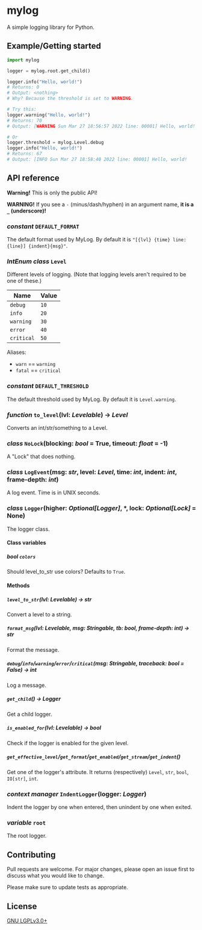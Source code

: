 # mylog

A simple logging library for Python.

## Example/Getting started

```py
import mylog

logger = mylog.root.get_child()

logger.info("Hello, world!")
# Returns: 0
# Output: <nothing>
# Why? Because the threshold is set to WARNING.

# Try this:
logger.warning("Hello, world!")
# Returns: 70
# Output: [WARNING Sun Mar 27 18:56:57 2022 line: 00001] Hello, world!

# Or
logger.threshold = mylog.Level.debug
logger.info("Hello, world!")
# Returns: 67
# Output: [INFO Sun Mar 27 18:58:40 2022 line: 00001] Hello, world!
```

## API reference

**Warning!** This is only the public API!

**WARNING!** If you see a `-` (minus/dash/hyphen) in an argument name, **it is a `_` (underscore)!**

### _constant_ `DEFAULT_FORMAT`

The default format used by MyLog.
By default it is `"[{lvl} {time} line: {line}] {indent}{msg}"`.

### _IntEnum class_ `Level`

Different levels of logging. (Note that logging levels aren't required to be one of these.)

| Name       | Value |
| ---------- | ----- |
| `debug`    | `10`  |
| `info`     | `20`  |
| `warning`  | `30`  |
| `error`    | `40`  |
| `critical` | `50`  |

Aliases:

- `warn` == `warning`
- `fatal` == `critical`

### _constant_ `DEFAULT_THRESHOLD`

The default threshold used by MyLog.
By default it is `Level.warning`.

### _function_ `to_level`(lvl: _Levelable_) -> _Level_

Converts an int/str/something to a Level.

### _class_ `NoLock`(blocking: _bool_ = True, timeout: _float_ = -1)

A "Lock" that does nothing.

### _class_ `LogEvent`(msg: _str_, level: _Level_, time: _int_, indent: _int_, frame-depth: _int_)

A log event.
Time is in UNIX seconds.

### _class_ `Logger`(higher: _Optional[Logger]_, \*, lock: _Optional[Lock]_ = None)

The logger class.

#### Class variables

##### _bool_ `colors`

Should level_to_str use colors? Defaults to `True`.

#### Methods

##### `level_to_str`(lvl: _Levelable_) -> _str_

Convert a level to a string.

##### `format_msg`(lvl: _Levelable_, msg: _Stringable_, tb: _bool_, frame-depth: _int_) -> _str_

Format the message.

##### `debug`/`info`/`warning`/`error`/`critical`(msg: _Stringable_, traceback: _bool_ = False) -> _int_

Log a message.

##### `get_child`() -> _Logger_

Get a child logger.

##### `is_enabled_for`(lvl: _Levelable_) -> _bool_

Check if the logger is enabled for the given level.

##### `get_effective_level`/`get_format`/`get_enabled`/`get_stream`/`get_indent`()

Get one of the logger's attribute.
It returns (respectively) `Level`, `str`, `bool`, `IO[str]`, `int`.

### _context manager_ `IndentLogger`(logger: _Logger_)

Indent the logger by one when entered, then unindent by one when exited.

### _variable_ `root`

The root logger.

## Contributing

Pull requests are welcome. For major changes, please open an issue first to discuss what you would like to change.

Please make sure to update tests as appropriate.

## License

[GNU LGPLv3.0+](https://www.gnu.org/licenses/lgpl-3.0.en.html)

